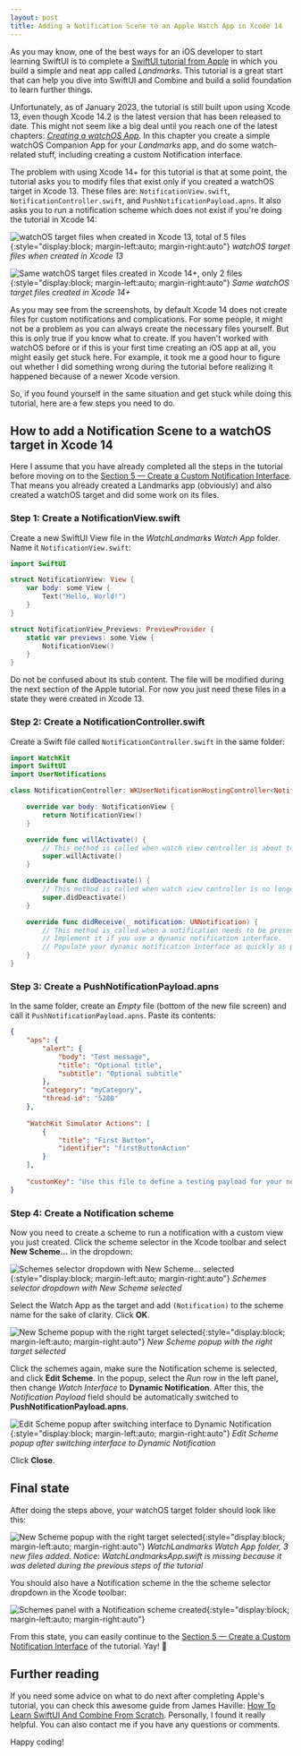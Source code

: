```yaml
---
layout: post
title: Adding a Notification Scene to an Apple Watch App in Xcode 14
---
```


As you may know, one of the best ways for an iOS developer to start learning SwiftUI is to complete a [SwiftUI tutorial from Apple](https://developer.apple.com/tutorials/swiftui) in which you build a simple and neat app called *Landmarks*. This tutorial is a great start that can help you dive into SwiftUI and Combine and build a solid foundation to learn further things.

Unfortunately, as of January 2023, the tutorial is still built upon using Xcode 13, even though Xcode 14.2 is the latest version that has been released to date. This might not seem like a big deal until you reach one of the latest chapters: [*Creating a watchOS App*](https://developer.apple.com/tutorials/swiftui/creating-a-watchos-app). In this chapter you create a simple watchOS Companion App for your *Landmarks* app, and do some watch-related stuff, including creating a custom Notification interface. 

The problem with using Xcode 14+ for this tutorial is that at some point, the tutorial asks you to modify files that exist only if you created a watchOS target in Xcode 13. These files are: `NotificationView.swift`, `NotificationController.swift`, and `PushNotificationPayload.apns`. It also asks you to run a notification scheme which does not exist if you're doing the tutorial in Xcode 14:

![watchOS target files when created in Xcode 13, total of 5 files]({{site.baseurl}}/assets/images/watch_landmarks/navigator_13.png){:style="display:block; margin-left:auto; margin-right:auto"}
*watchOS target files when created in Xcode 13*

![Same watchOS target files created in Xcode 14+, only 2 files]({{site.baseurl}}/assets/images/watch_landmarks/navigator_14.png){:style="display:block; margin-left:auto; margin-right:auto"}
*Same watchOS target files created in Xcode 14+*

As you may see from the screenshots, by default Xcode 14 does not create files for custom notifications and complications. For some people, it might not be a problem as you can always create the necessary files yourself. But this is only true if you know what to create. If you haven't worked with watchOS before or if this is your first time creating an iOS app at all, you might easily get stuck here. For example, it took me a good hour to figure out whether I did something wrong during the tutorial before realizing it happened because of a newer Xcode version.

So, if you found yourself in the same situation and get stuck while doing this tutorial, here are a few steps you need to do.

## How to add a Notification Scene to a watchOS target in Xcode 14

Here I assume that you have already completed all the steps in the tutorial before moving on to the [Section 5 —
Create a Custom Notification Interface](https://developer.apple.com/tutorials/swiftui/creating-a-watchos-app#Create-a-Custom-Notification-Interface). That means you already created a Landmarks app (obviously) and also created a watchOS target and did some work on its files.

### Step 1: Create a NotificationView.swift

Create a new SwiftUI View file in the *WatchLandmarks Watch App* folder. Name it `NotificationView.swift`:

```swift
import SwiftUI

struct NotificationView: View {
    var body: some View {
        Text("Hello, World!")
    }
}

struct NotificationView_Previews: PreviewProvider {
    static var previews: some View {
        NotificationView()
    }
}
```

Do not be confused about its stub content. The file will be modified during the next section of the Apple tutorial. For now you just need these files in a state they were created in Xcode 13.

### Step 2: Create a NotificationController.swift

Create a Swift file called `NotificationController.swift` in the same folder:

```swift
import WatchKit
import SwiftUI
import UserNotifications

class NotificationController: WKUserNotificationHostingController<NotificationView> {

    override var body: NotificationView {
        return NotificationView()
    }

    override func willActivate() {
        // This method is called when watch view controller is about to be visible to user
        super.willActivate()
    }

    override func didDeactivate() {
        // This method is called when watch view controller is no longer visible
        super.didDeactivate()
    }

    override func didReceive(_ notification: UNNotification) {
        // This method is called when a notification needs to be presented.
        // Implement it if you use a dynamic notification interface.
        // Populate your dynamic notification interface as quickly as possible.
    }
}
```

### Step 3: Create a PushNotificationPayload.apns

In the same folder, create an *Empty* file (bottom of the new file screen) and call it `PushNotificationPayload.apns`. Paste its contents:

```json
{
    "aps": {
        "alert": {
            "body": "Test message",
            "title": "Optional title",
            "subtitle": "Optional subtitle"
        },
        "category": "myCategory",
        "thread-id": "5280"
    },
    
    "WatchKit Simulator Actions": [
        {
            "title": "First Button",
            "identifier": "firstButtonAction"
        }
    ],
    
    "customKey": "Use this file to define a testing payload for your notifications. The aps dictionary specifies the category, alert text and title. The WatchKit Simulator Actions array can provide info for one or more action buttons in addition to the standard Dismiss button. Any other top level keys are custom payload. If you have multiple such JSON files in your project, you'll be able to select them when choosing to debug the notification interface of your Watch App."
}
```

### Step 4: Create a Notification scheme

Now you need to create a scheme to run a notification with a custom view you just created. Click the scheme selector in the Xcode toolbar and select **New Scheme…** in the dropdown:

![Schemes selector dropdown with New Scheme… selected]({{site.baseurl}}/assets/images/watch_landmarks/new_scheme.png){:style="display:block; margin-left:auto; margin-right:auto"}
*Schemes selector dropdown with New Scheme selected*

Select the Watch App as the target and add `(Notification)` to the scheme name for the sake of clarity. Click **OK**.

![New Scheme popup with the right target selected]({{site.baseurl}}/assets/images/watch_landmarks/scheme_name.png){:style="display:block; margin-left:auto; margin-right:auto"}
*New Scheme popup with the right target selected*

Click the schemes again, make sure the Notification scheme is selected, and click **Edit Scheme**. In the popup, select the *Run* row in the left panel, then change *Watch Interface* to **Dynamic Notification**. After this, the *Notification Payload* field should be automatically switched to **PushNotificationPayload.apns**.

![Edit Scheme popup after switching interface to Dynamic Notification]({{site.baseurl}}/assets/images/watch_landmarks/scheme_ready.png){:style="display:block; margin-left:auto; margin-right:auto"}
*Edit Scheme popup after switching interface to Dynamic Notification*

Click **Close**.


## Final state

After doing the steps above, your watchOS target folder should look like this:

![New Scheme popup with the right target selected]({{site.baseurl}}/assets/images/watch_landmarks/navigator_final.png){:style="display:block; margin-left:auto; margin-right:auto"}
*WatchLandmarks Watch App folder, 3 new files added. Notice: WatchLandmarksApp.swift is missing because it was deleted during the previous steps of the tutorial*

You should also have a Notification scheme in the the scheme selector dropdown in the Xcode toolbar:

![Schemes panel with a Notification scheme created]({{site.baseurl}}/assets/images/watch_landmarks/schemes_final.png){:style="display:block; margin-left:auto; margin-right:auto"}

From this state, you can easily continue to the [Section 5 —
Create a Custom Notification Interface](https://developer.apple.com/tutorials/swiftui/creating-a-watchos-app#Create-a-Custom-Notification-Interface) of the tutorial. Yay! 🎉


## Further reading

If you need some advice on what to do next after completing Apple's tutorial, you can check this awesome guide from James Haville: [How To Learn SwiftUI And Combine From Scratch](https://jameshaville.com/how-to-learn-swiftui-and-combine-from-scratch/). Personally, I found it really helpful. You can also contact me if you have any questions or comments.

Happy coding! 